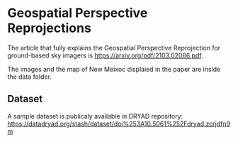 # Geospatial Perspective Reprojections

The article that fully explains the Geospatial Perspective Reprojection for ground-based sky imagers is https://arxiv.org/pdf/2103.02066.pdf.

The images and the map of New Meixoc displaied in the paper are inside the data folder.

## Dataset

A sample dataset is publicaly available in DRYAD repository: https://datadryad.org/stash/dataset/doi%253A10.5061%252Fdryad.zcrjdfn9m

